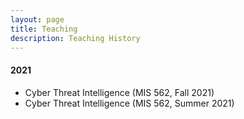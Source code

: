 ```yaml
---
layout: page
title: Teaching
description: Teaching History
---
```

#### 2021
* Cyber Threat Intelligence (MIS 562, Fall 2021)
* Cyber Threat Intelligence (MIS 562, Summer 2021)
